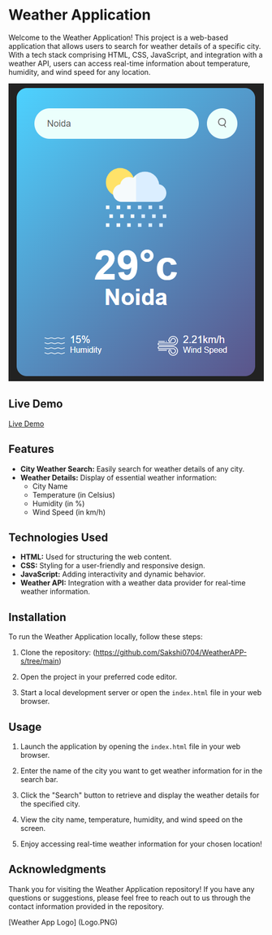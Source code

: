 # Weather Application

Welcome to the Weather Application! This project is a web-based application that allows users to search for weather details of a specific city. With a tech stack comprising HTML, CSS, JavaScript, and integration with a weather API, users can access real-time information about temperature, humidity, and wind speed for any location.

![Weather App Screenshot](Weather_app.PNG)

## Live Demo

[Live Demo](https://weatherapp-s.netlify.app/)

## Features

- **City Weather Search:** Easily search for weather details of any city.
- **Weather Details:** Display of essential weather information:
  - City Name
  - Temperature (in Celsius)
  - Humidity (in %)
  - Wind Speed (in km/h)

## Technologies Used

- **HTML:** Used for structuring the web content.
- **CSS:** Styling for a user-friendly and responsive design.
- **JavaScript:** Adding interactivity and dynamic behavior.
- **Weather API:** Integration with a weather data provider for real-time weather information.

## Installation

To run the Weather Application locally, follow these steps:

1. Clone the repository:
      (https://github.com/Sakshi0704/WeatherAPP-s/tree/main)

3. Open the project in your preferred code editor.

4. Start a local development server or open the `index.html` file in your web browser.

## Usage

1. Launch the application by opening the `index.html` file in your web browser.

2. Enter the name of the city you want to get weather information for in the search bar.

3. Click the "Search" button to retrieve and display the weather details for the specified city.

4. View the city name, temperature, humidity, and wind speed on the screen.

5. Enjoy accessing real-time weather information for your chosen location!

## Acknowledgments
Thank you for visiting the Weather Application repository! If you have any questions or suggestions, please feel free to reach out to us through the contact information provided in the repository.

[Weather App Logo] (Logo.PNG)


